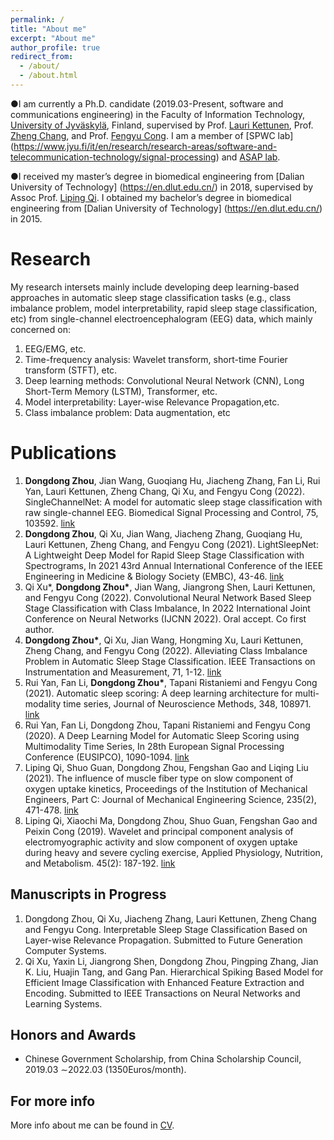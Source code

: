 ```yaml
---
permalink: /
title: "About me"
excerpt: "About me"
author_profile: true
redirect_from: 
  - /about/
  - /about.html
---
```

●I am currently a Ph.D. candidate (2019.03-Present, software and communications engineering) in the Faculty of Information Technology, [University of Jyväskylä](https://www.jyu.fi/en/), Finland,  supervised by Prof. [Lauri Kettunen](https://scholar.google.com/citations?user=5oo0DaAAAAAJ&hl=en), Prof. [Zheng Chang](https://scholar.google.com/citations?user=MmARrhAAAAAJ&hl=en), and Prof.  [Fengyu Cong](https://scholar.google.com/citations?user=Jd0dQA8AAAAJ&hl=en). I am a member of [SPWC lab] (https://www.jyu.fi/it/en/research/research-areas/software-and-telecommunication-technology/signal-processing) and [ASAP lab](http://www.escience.cn/people/cong/asap.html).

●I received my master’s degree in biomedical engineering from [Dalian University of Technology] (https://en.dlut.edu.cn/) in 2018, supervised by Assoc Prof. [Liping Qi](https://www.researchgate.net/profile/Liping-Qi). I obtained my bachelor’s degree in biomedical engineering from [Dalian University of Technology] (https://en.dlut.edu.cn/) in 2015.

Research
======
My research intersets mainly include developing deep learning-based approaches in automatic sleep stage classification tasks (e.g., class imbalance problem, model interpretability, rapid sleep stage classification, etc) from single-channel electroencephalogram (EEG) data, which mainly concerned on:
1. EEG/EMG, etc.
2. Time-frequency analysis: Wavelet transform, short-time Fourier transform (STFT), etc.
3. Deep learning methods: Convolutional Neural Network (CNN), Long Short-Term Memory (LSTM), Transformer, etc.
4. Model interpretability: Layer-wise Relevance Propagation,etc.
5. Class imbalance problem: Data augmentation, etc

Publications
====== 
1. $\textbf{Dongdong Zhou}$, Jian Wang, Guoqiang Hu, Jiacheng Zhang, Fan Li, Rui Yan, Lauri Kettunen, Zheng Chang, Qi Xu, and Fengyu Cong (2022). SingleChannelNet: A model for automatic sleep stage classification with raw single-channel EEG. Biomedical Signal Processing and Control, 75, 103592. [link](https://www.sciencedirect.com/science/article/pii/S1746809422001148)
2. $\textbf{Dongdong Zhou}$, Qi Xu, Jian Wang, Jiacheng Zhang, Guoqiang Hu, Lauri Kettunen, Zheng Chang, and Fengyu Cong (2021). LightSleepNet: A Lightweight Deep Model for Rapid Sleep Stage Classification with Spectrograms, In 2021 43rd Annual International Conference of the IEEE Engineering in Medicine & Biology Society (EMBC), 43-46. [link](https://ieeexplore.ieee.org/abstract/document/9629878)
3. Qi Xu*, $\textbf{Dongdong Zhou*}$, Jian Wang, Jiangrong Shen, Lauri Kettunen, and Fengyu Cong (2022). Convolutional Neural Network Based Sleep Stage Classification with Class Imbalance, In 2022 International Joint Conference on Neural Networks (IJCNN 2022). Oral accept. Co first author.
4. $\textbf{Dongdong Zhou*}$, Qi Xu, Jian Wang, Hongming Xu, Lauri Kettunen, Zheng Chang, and Fengyu Cong (2022). Alleviating Class Imbalance Problem in Automatic Sleep Stage Classification. IEEE Transactions on Instrumentation and Measurement, 71, 1-12. [link](https://ieeexplore.ieee.org/abstract/document/9832012)
5. Rui Yan, Fan Li, $\textbf{Dongdong Zhou*}$, Tapani Ristaniemi and Fengyu Cong (2021). Automatic sleep scoring: A deep learning architecture for multi-modality time series, Journal of Neuroscience Methods, 348, 108971. [link](https://www.sciencedirect.com/science/article/pii/S0165027020303940)
6. Rui Yan, Fan Li, Dongdong Zhou, Tapani Ristaniemi and Fengyu Cong (2020). A Deep Learning Model for Automatic Sleep Scoring using Multimodality Time Series, In 28th European Signal Processing Conference (EUSIPCO), 1090-1094. [link](https://ieeexplore.ieee.org/abstract/document/9287518)
7. Liping Qi, Shuo Guan, Dongdong Zhou, Fengshan Gao and Liqing Liu (2021). The influence of muscle fiber type on slow component of oxygen uptake kinetics, Proceedings of the Institution of Mechanical Engineers, Part C: Journal of Mechanical Engineering Science, 235(2), 471-478. [link](https://journals.sagepub.com/doi/abs/10.1177/0954406220940335)
8. Liping Qi, Xiaochi Ma, Dongdong Zhou, Shuo Guan, Fengshan Gao and Peixin Cong (2019). Wavelet and principal component analysis of electromyographic activity and slow component of oxygen uptake during heavy and severe cycling exercise, Applied Physiology, Nutrition, and Metabolism. 45(2): 187-192. [link](https://cdnsciencepub.com/doi/full/10.1139/apnm-2019-0037)

Manuscripts in Progress
------
1. Dongdong Zhou, Qi Xu, Jiacheng Zhang, Lauri Kettunen, Zheng Chang and Fengyu Cong. Interpretable Sleep Stage Classification Based on Layer-wise Relevance Propagation. Submitted to Future Generation Computer Systems.
2. Qi Xu, Yaxin Li, Jiangrong Shen, Dongdong Zhou, Pingping Zhang, Jian K. Liu, Huajin Tang, and Gang Pan. Hierarchical Spiking Based Model for Efficient Image Classification with Enhanced Feature Extraction and Encoding. Submitted to IEEE Transactions on Neural Networks and Learning Systems.


Honors and Awards
------
- Chinese Government Scholarship, from China Scholarship Council, 2019.03 ∼2022.03 (1350Euros/month).


For more info
------
More info about me can be found in [CV](cv).
